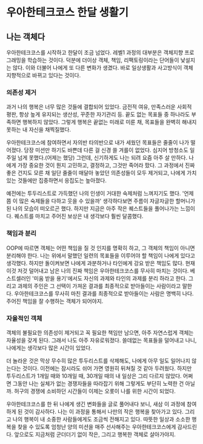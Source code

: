 # 우아한테크코스 한달 생활기

## 나는 객체다

우아한테크코스를 시작하고 한달이 조금 넘었다. 레벨1 과정의 대부분은 객체지향 프로그래밍을 학습하는 것이다. 덕분에 더이상 객체, 책임, 리팩토링이라는 단어들이 낯설지는 않다. 이와 더불어 나에게 또 다른 변화가 생겼다. 바로 일상생활과 사고방식이 객체지향적으로 바뀌고 있다는 것이다.

### 의존성 제거

과거 나의 행복은 너무 많은 것들에 결합되어 있었다. 금전적 여유, 만족스러운 사회적 평판, 항상 높게 유지되는 생산성, 꾸준한 자기관리 등. 끝도 없는 목표들 중 하나라도 부족하면 행복하지 않았다. 그렇게 행복은 끝없는 미래로 미룬 채, 목표들을 완벽히 해내지 못하는 내 자신을 채찍질했다.

우아한테크코스에 참여하면서 자의반 타의반으로 내가 세웠던 목표들은 줄줄이 나가 떨어졌다. 당장 미션만 하기도 바쁜데 다른 걸 신경 쓸 겨를이 없었다. 심지어 방청소도 일주일 넘게 못했다.(어제는 했당) 그런데, 신기하게도 나는 되려 요즘 아주 살 만하다. 나에게 가장 중요한 것이 뭔지 고민하고, 결정하고, 그것만 죽어라 팠다. 그 과정에서 진짜 좋은 건지도 모른 채 일단 줄줄이 매달아 놓았던 의존성들이 모두 제거되고, 나에게 가치있는 것들에만 집중하면서 응집도는 높아졌다.

예전에는 투두리스트로 가득했던 나의 인생이 거대한 숙제처럼 느껴지기도 했다. '언제쯤 이 많은 숙제들을 다하고 웃을 수 있을까' 생각하다보면 주름이 자글자글한 할머니가 된 나의 모습이 떠오르곤 했다. 하지만 지금은 아주 작은 퀘스트들을 풀어나가는 느낌이다. 퀘스트를 마치고 주어진 보상은 내 생각보다 훨씬 달콤했다.

### 책임과 분리

OOP에 따르면 객체는 어떤 책임을 질 것 인지를 명확히 하고, 그 객체의 책임이 아니면 분리해야 한다. 나는 위에서 말했던 일련의 목표들을 이루어야 할 책임이 나에게 있다고 생각했다. 하지만 돌이켜보면 나에게 과분하거나 타인에게 강요 받은 책임도 많다. 현재 이것 저것 덜어내고 남은 나의 진짜 책임은 우아한테크코스를 무사히 마치는 것이다. 베스트셀러인 '미움 받을 용기'에서도 자신의 과제와 타인의 과제를 분리 하라고 한다. 그리고 과제의 주인은 그 선택이 가져온 결과를 최종적으로 받아들이는 사람이라고 말한다. 우아한테크코스를 무사히 마친 결과를 최종적으로 받아들이는 사람은 명백히 나다. 주어진 책임을 잘 수행하는 객체가 되어야지.

### 자율적인 객체

객체의 불필요한 의존성이 제거되고 꼭 필요한 책임만 남으면, 아주 자연스럽게 객체는 자율성을 갖게 된다. 그래서 나도 아주 자유로워졌다. 쓸데없는 목표들을 덜어내고 나니, 나에게는 생각보다 많은 시간이 있었다.

 더 놀라운 것은 막상 무수히 많은 투두리스트를 삭제해도, 나에게 아무 일도 일어나지 않는다는 것이다. 이전에는 잠시라도 쉬어 가면 영원히 뒤쳐질 것 같아 두려웠다. 하지만 투두리스트가 1개일 때와 10개일 때, 30개일 때의 내 일상은 그리 다르지 않았다. 어쩌면 그동안 나는 실체가 없는 경쟁자들을 따라잡기 위해 그렇게도 부단히 노력한 건 아닐까. 허구의 경쟁에 소비하던 시간들이 이제는 오롯이 나를 위한 시간이 되었다.

우아한테크코스를 한 뒤 나에게 생긴 변화들을 글로 풀어내다 보니, 새삼 이 과정에 참여하게 된 것이 감사하다. 나는 이 과정을 통해서 나만의 작은 행복을 찾아가고 있다. 그리고 나의 행복이 내 소중한 사람들에게도 조금씩 전해지고 있다. 따뜻한 일상과 소소한 행복을 찾을 수 있도록 엄청난 양의 미션을 매주 선사해주는 우아한테크코스에게 감사드린다. 앞으로도 지금처럼 군더더기 없이 작은, 그리고 행복한 객체로 살아가야지.
